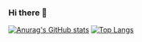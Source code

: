 ### Hi there 👋
[![Anurag's GitHub stats](https://github-readme-stats.vercel.app/api?Implycitt=anuraghazra)](https://github.com/anuraghazra/github-readme-stats)
[![Top Langs](https://github-readme-stats.vercel.app/api/top-langs/?Implycitt=anuraghazra)](https://github.com/anuraghazra/github-readme-stats)
